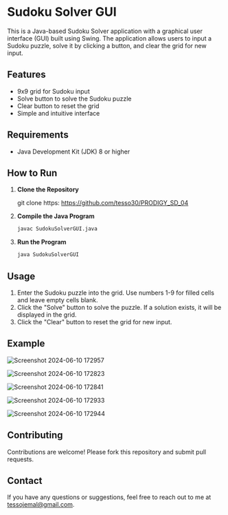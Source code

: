 # Sudoku Solver GUI

This is a Java-based Sudoku Solver application with a graphical user interface (GUI) built using Swing. The application allows users to input a Sudoku puzzle, solve it by clicking a button, and clear the grid for new input.

## Features

- 9x9 grid for Sudoku input
- Solve button to solve the Sudoku puzzle
- Clear button to reset the grid
- Simple and intuitive interface

## Requirements

- Java Development Kit (JDK) 8 or higher

## How to Run

1. **Clone the Repository**

    git clone https: https://github.com/tesso30/PRODIGY_SD_04

2. **Compile the Java Program**
    ```sh
    javac SudokuSolverGUI.java
    ```

3. **Run the Program**
    ```sh
    java SudokuSolverGUI
    ```

## Usage

1. Enter the Sudoku puzzle into the grid. Use numbers 1-9 for filled cells and leave empty cells blank.
2. Click the "Solve" button to solve the puzzle. If a solution exists, it will be displayed in the grid.
3. Click the "Clear" button to reset the grid for new input.

## Example

![Screenshot 2024-06-10 172957](https://github.com/tesso30/PRODIGY_SD_04/assets/156070938/e4da1dad-3cf8-410d-9a6e-cbfa6d2f12a5)

![Screenshot 2024-06-10 172823](https://github.com/tesso30/PRODIGY_SD_04/assets/156070938/36ce2dc3-8ef3-46e2-9d78-1f31c8aac585)

![Screenshot 2024-06-10 172841](https://github.com/tesso30/PRODIGY_SD_04/assets/156070938/fdc25000-02db-468a-9313-6101fa853a84)

![Screenshot 2024-06-10 172933](https://github.com/tesso30/PRODIGY_SD_04/assets/156070938/2309b989-5c70-4b90-95f3-17c8d310de42)

![Screenshot 2024-06-10 172944](https://github.com/tesso30/PRODIGY_SD_04/assets/156070938/58e60295-0a18-4ad4-9910-07e6ceae62de)


## Contributing

Contributions are welcome! Please fork this repository and submit pull requests.

## Contact

If you have any questions or suggestions, feel free to reach out to me at tessojemal@gmail.com.
